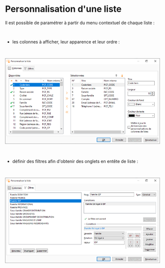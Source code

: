 # Personnalisation d'une liste


Il est possible de paramétrer à partir du menu contextuel de chaque 
 liste :


 


- les colonnes à afficher, leur apparence et 
 leur ordre :


 


![](../../assets/images/Menu/Personnalisation/image1.png)


 


- définir des filtres afin d'obtenir des onglets 
 en entête de liste :


 


![](../../assets/images/Menu/Personnalisation/image2.png)


